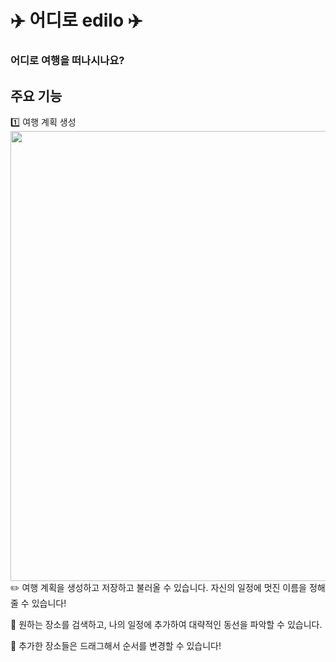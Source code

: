 <h1>✈️ 어디로 edilo ✈️</h1>
<h3>어디로 여행을 떠나시나요?</h3>


<h2>주요 기능</h2>
1️⃣ 여행 계획 생성
<img src='https://user-images.githubusercontent.com/76553265/222850819-550af4da-26ff-4e7d-8421-cf3950c7693a.png' width='720px'/>
✏️ 여행 계획을 생성하고 저장하고 불러올 수 있습니다. 자신의 일정에 멋진 이름을 정해줄 수 있습니다!

🔎 원하는 장소를 검색하고, 나의 일정에 추가하여 대략적인 동선을 파악할 수 있습니다. 

🚩 추가한 장소들은 드래그해서 순서를 변경할 수 있습니다!
